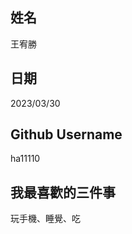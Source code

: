 姓名
--
王宥勝

日期
----
2023/03/30

Github Username
---------------
ha11110

我最喜歡的三件事
---------------
玩手機、睡覺、吃